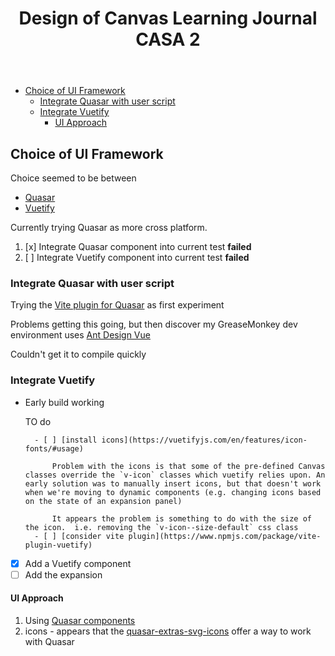 ﻿---
backlinks:
- title: Canvas Learning Journal - Vue implementation
  url: /memex/sense/CASA/vue-canvas-learning-journal.html
tags: web-development, javascript, vue, canvas, casa
title: Design of Canvas Learning Journal CASA 2
type: note
---
- [Choice of UI Framework](#choice-of-ui-framework)
  - [Integrate Quasar with user script](#integrate-quasar-with-user-script)
  - [Integrate Vuetify](#integrate-vuetify)
    - [UI Approach](#ui-approach)

## Choice of UI Framework

Choice seemed to be between 

- [Quasar](https://quasar.dev/)
- [Vuetify](https://vuetifyjs.com/en/)

Currently trying Quasar as more cross platform.

1. [x] Integrate Quasar component into current test **failed**
1. [ ] Integrate Vuetify component into current test **failed**

### Integrate Quasar with user script

Trying the [Vite plugin for Quasar](https://quasar.dev/start/vite-plugin) as first experiment

Problems getting this going, but then discover my GreaseMonkey dev environment uses [Ant Design Vue](https://antdv.com/docs/vue/introduce)

Couldn't get it to compile quickly

### Integrate Vuetify

- Early build working

    TO do 

        - [ ] [install icons](https://vuetifyjs.com/en/features/icon-fonts/#usage)

            Problem with the icons is that some of the pre-defined Canvas classes override the `v-icon` classes which vuetify relies upon. An early solution was to manually insert icons, but that doesn't work when we're moving to dynamic components (e.g. changing icons based on the state of an expansion panel)

            It appears the problem is something to do with the size of the icon.  i.e. removing the `v-icon--size-default` css class 
        - [ ] [consider vite plugin](https://www.npmjs.com/package/vite-plugin-vuetify)
- [X] Add a Vuetify component
- [ ] Add the expansion

#### UI Approach

1. Using [Quasar components](https://quasar.dev/vue-components)
2. icons - appears that the [quasar-extras-svg-icons](https://quasar-extras-svg-icons.netlify.app/all-about-quasar-extras-svg-icons/icon-finder) offer a way to work with Quasar